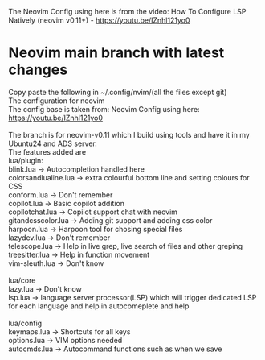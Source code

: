 The Neovim Config using here is from the video:
How To Configure LSP Natively (neovim v0.11+) - https://youtu.be/IZnhl121yo0
# Neovim main branch with latest changes
Copy paste the following in ~/.config/nvim/(all the files except git)<br>
The configuration for neovim<br>
The config base is taken from: Neovim Config using here: https://youtu.be/IZnhl121yo0<br>
<br>
The branch is for neovim-v0.11 which I build using tools and have it in my Ubuntu24 and ADS server. <br>
The features added are<br>
lua/plugin:<br>
blink.lua -> Autocompletion handled here<br>
colorsandlualine.lua -> extra colourful bottom line and setting colours for CSS<br>
conform.lua -> Don't remember<br>
copilot.lua -> Basic copilot addition<br>
copilotchat.lua -> Copilot support chat with neovim<br>
gitandcsscolor.lua -> Adding git support and adding css color<br>
harpoon.lua -> Harpoon tool for chosing special files<br>
lazydev.lua -> Don't remember<br>
telescope.lua -> Help in live grep, live search of files and other greping<br>
treesitter.lua -> Help in function movement<br>
vim-sleuth.lua -> Don't know<br>
<br>
lua/core<br>
lazy.lua -> Don't know<br>
lsp.lua -> language server processor(LSP) which will trigger dedicated LSP for each language and help in autocomeplete and help<br>
<br>
lua/config<br>
keymaps.lua -> Shortcuts for all keys<br>
options.lua -> VIM options needed<br>
autocmds.lua -> Autocommand functions such as when we save<br>
